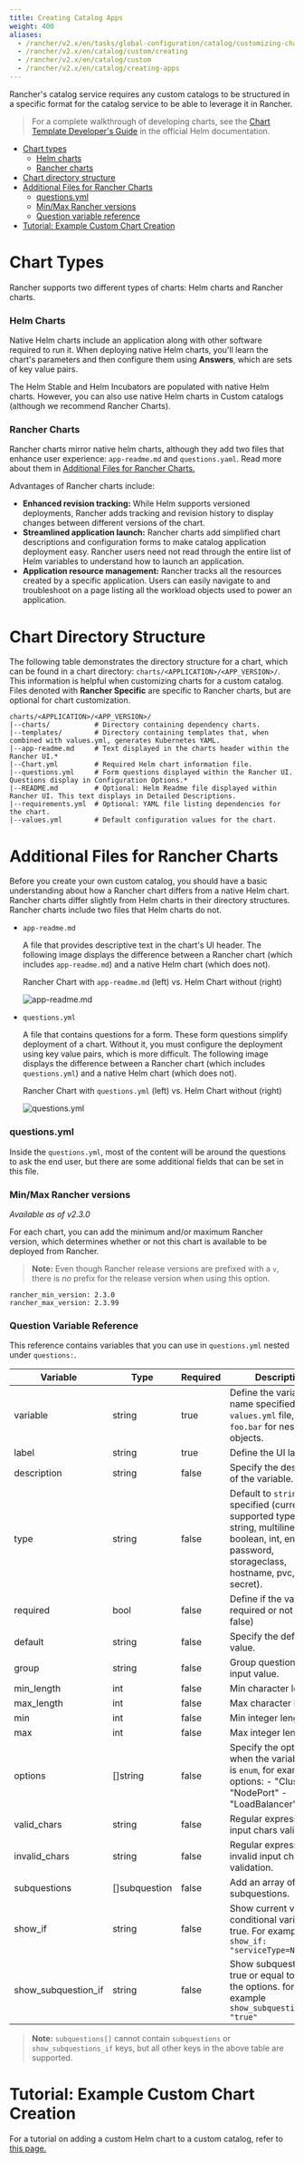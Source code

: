 ```yaml
---
title: Creating Catalog Apps
weight: 400
aliases:
  - /rancher/v2.x/en/tasks/global-configuration/catalog/customizing-charts/
  - /rancher/v2.x/en/catalog/custom/creating
  - /rancher/v2.x/en/catalog/custom
  - /rancher/v2.x/en/catalog/creating-apps
---
```


Rancher's catalog service requires any custom catalogs to be structured in a specific format for the catalog service to be able to leverage it in Rancher.

> For a complete walkthrough of developing charts, see the [Chart Template Developer's Guide](https://helm.sh/docs/chart_template_guide/) in the official Helm documentation.

- [Chart types](#chart-types)
  - [Helm charts](#helm-charts)
  - [Rancher charts](#rancher-charts)
- [Chart directory structure](#chart-directory-structure)
- [Additional Files for Rancher Charts](#additional-files-for-rancher-charts)
  - [questions.yml](#questions-yml)
  - [Min/Max Rancher versions](#min-max-rancher-versions)
  - [Question variable reference](#question-variable-reference)
- [Tutorial: Example Custom Chart Creation](#tutorial-example-custom-chart-creation)

# Chart Types

Rancher supports two different types of charts: Helm charts and Rancher charts.

### Helm Charts

Native Helm charts include an application along with other software required to run it. When deploying native Helm charts, you'll learn the chart's parameters and then configure them using **Answers**, which are sets of key value pairs.

The Helm Stable and Helm Incubators are populated with native Helm charts. However, you can also use native Helm charts in Custom catalogs (although we recommend Rancher Charts).

### Rancher Charts

Rancher charts mirror native helm charts, although they add two files that enhance user experience: `app-readme.md` and `questions.yaml`. Read more about them in [Additional Files for Rancher Charts.](#additional-files-for-rancher-charts)

Advantages of Rancher charts include:

- **Enhanced revision tracking:** While Helm supports versioned deployments, Rancher adds tracking and revision history to display changes between different versions of the chart.
- **Streamlined application launch:** Rancher charts add simplified chart descriptions and configuration forms to make catalog application deployment easy. Rancher users need not read through the entire list of Helm variables to understand how to launch an application.
- **Application resource management:** Rancher tracks all the resources created by a specific application. Users can easily navigate to and troubleshoot on a page listing all the workload objects used to power an application.

# Chart Directory Structure

The following table demonstrates the directory structure for a chart, which can be found in a chart directory: `charts/<APPLICATION>/<APP_VERSION>/`. This information is helpful when customizing charts for a custom catalog. Files denoted with **Rancher Specific** are specific to Rancher charts, but are optional for chart customization.

```
charts/<APPLICATION>/<APP_VERSION>/
|--charts/           # Directory containing dependency charts.
|--templates/        # Directory containing templates that, when combined with values.yml, generates Kubernetes YAML.
|--app-readme.md     # Text displayed in the charts header within the Rancher UI.*
|--Chart.yml         # Required Helm chart information file.
|--questions.yml     # Form questions displayed within the Rancher UI. Questions display in Configuration Options.*
|--README.md         # Optional: Helm Readme file displayed within Rancher UI. This text displays in Detailed Descriptions.
|--requirements.yml  # Optional: YAML file listing dependencies for the chart.
|--values.yml        # Default configuration values for the chart.
```

# Additional Files for Rancher Charts

Before you create your own custom catalog, you should have a basic understanding about how a Rancher chart differs from a native Helm chart. Rancher charts differ slightly from Helm charts in their directory structures. Rancher charts include two files that Helm charts do not.

- `app-readme.md`

  A file that provides descriptive text in the chart's UI header. The following image displays the difference between a Rancher chart (which includes `app-readme.md`) and a native Helm chart (which does not).

  <figcaption>Rancher Chart with <code>app-readme.md</code> (left) vs. Helm Chart without (right)</figcaption>

  ![app-readme.md]({{<baseurl>}}/img/rancher/app-readme.png)

- `questions.yml`

  A file that contains questions for a form. These form questions simplify deployment of a chart. Without it, you must configure the deployment using key value pairs, which is more difficult. The following image displays the difference between a Rancher chart (which includes `questions.yml`) and a native Helm chart (which does not).

  <figcaption>Rancher Chart with <code>questions.yml</code> (left) vs. Helm Chart without (right)</figcaption>

  ![questions.yml]({{<baseurl>}}/img/rancher/questions.png)

### questions.yml

Inside the `questions.yml`, most of the content will be around the questions to ask the end user, but there are some additional fields that can be set in this file.

### Min/Max Rancher versions

_Available as of v2.3.0_

For each chart, you can add the minimum and/or maximum Rancher version, which determines whether or not this chart is available to be deployed from Rancher.

> **Note:** Even though Rancher release versions are prefixed with a `v`, there is _no_ prefix for the release version when using this option.

```
rancher_min_version: 2.3.0
rancher_max_version: 2.3.99
```

### Question Variable Reference

This reference contains variables that you can use in `questions.yml` nested under `questions:`.

| Variable            | Type          | Required | Description                                                                                                                                                  |
| ------------------- | ------------- | -------- | ------------------------------------------------------------------------------------------------------------------------------------------------------------ |
| variable            | string        | true     | Define the variable name specified in the `values.yml` file, using `foo.bar` for nested objects.                                                             |
| label               | string        | true     | Define the UI label.                                                                                                                                         |
| description         | string        | false    | Specify the description of the variable.                                                                                                                     |
| type                | string        | false    | Default to `string` if not specified (current supported types are string, multiline, boolean, int, enum, password, storageclass, hostname, pvc, and secret). |
| required            | bool          | false    | Define if the variable is required or not (true \| false)                                                                                                    |
| default             | string        | false    | Specify the default value.                                                                                                                                   |
| group               | string        | false    | Group questions by input value.                                                                                                                              |
| min_length          | int           | false    | Min character length.                                                                                                                                        |
| max_length          | int           | false    | Max character length.                                                                                                                                        |
| min                 | int           | false    | Min integer length.                                                                                                                                          |
| max                 | int           | false    | Max integer length.                                                                                                                                          |
| options             | []string      | false    | Specify the options when the variable type is `enum`, for example: options: - "ClusterIP" - "NodePort" - "LoadBalancer"                                      |
| valid_chars         | string        | false    | Regular expression for input chars validation.                                                                                                               |
| invalid_chars       | string        | false    | Regular expression for invalid input chars validation.                                                                                                       |
| subquestions        | []subquestion | false    | Add an array of subquestions.                                                                                                                                |
| show_if             | string        | false    | Show current variable if conditional variable is true. For example `show_if: "serviceType=Nodeport"`                                                         |
| show_subquestion_if | string        | false    | Show subquestions if is true or equal to one of the options. for example `show_subquestion_if: "true"`                                                       |

> **Note:** `subquestions[]` cannot contain `subquestions` or `show_subquestions_if` keys, but all other keys in the above table are supported.

# Tutorial: Example Custom Chart Creation

For a tutorial on adding a custom Helm chart to a custom catalog, refer to [this page.]({{<baseurl>}}/rancher/v2.x/en/catalog/tutorial)
